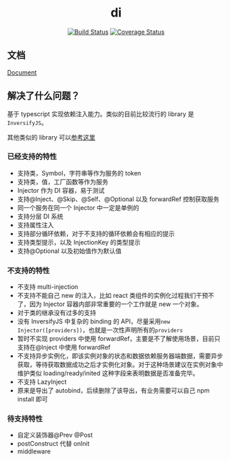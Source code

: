 <h1 align="center">di</h1>
<div align="center">

[![Build Status](https://github.com/kaokei/di/actions/workflows/build.yml/badge.svg)](https://github.com/kaokei/di/actions/workflows/build.yml) [![Coverage Status](https://coveralls.io/repos/github/kaokei/di/badge.svg?branch=main)](https://coveralls.io/github/kaokei/di?branch=main)

</div>

## 文档

[Document](https://www.kaokei.com/project/di/)

## 解决了什么问题？

基于 typescript 实现依赖注入能力。类似的目前比较流行的 library 是`InversifyJS`。

其他类似的 library 可以[参考这里](https://github.com/topics/ioc?l=typescript)

### 已经支持的特性

- 支持类，Symbol，字符串等作为服务的 token
- 支持类，值，工厂函数等作为服务
- Injector 作为 DI 容器，易于测试
- 支持@Inject、@Skip、@Self、@Optional 以及 forwardRef 控制获取服务
- 同一个服务在同一个 Injector 中一定是单例的
- 支持分层 DI 系统
- 支持属性注入
- 支持部分循环依赖，对于不支持的循环依赖会有相应的提示
- 支持类型提示，以及 InjectionKey 的类型提示
- 支持@Optional 以及初始值作为默认值

### 不支持的特性

- 不支持 multi-injection
- 不支持不能自己 new 的注入，比如 react 类组件的实例化过程我们干预不了，因为 Injector 容器内部非常重要的一个工作就是 new 一个对象。
- 对于类的继承没有过多的支持
- 没有 InversifyJS 中复杂的 binding 的 API，尽量采用`new Injector([providers])`，也就是一次性声明所有的`providers`
- 暂时不实现 providers 中使用 forwardRef，主要是不了解使用场景，目前只支持在@Inject 中使用 forwardRef
- 不支持异步实例化，即该实例对象的状态和数据依赖服务器端数据，需要异步获取，等待获取数据成功之后才实例化对象。对于这种场景建议在实例对象中维护类似 loading/ready/inited 这种字段来表明数据是否准备完毕。
- 不支持 LazyInject
- 原来是导出了 autobind，后续删除了该导出，有业务需要可以自己 npm install 即可

### 待支持特性

- 自定义装饰器@Prev @Post
- postConstruct 代替 onInit
- middleware
